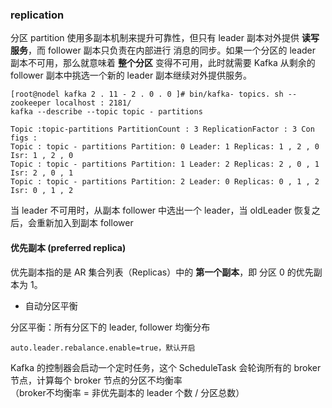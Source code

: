 
### replication

分区 partition 使用多副本机制来提升可靠性，但只有 leader 副本对外提供 __读写服务__，而 follower 副本只负责在内部进行
消息的同步。如果一个分区的 leader 副本不可用，那么就意味着 __整个分区__ 变得不可用，此时就需要 Kafka 从剩余的 follower 
副本中挑选一个新的 leader 副本继续对外提供服务。

```
[root@nodel kafka 2 . 11 - 2 . 0 . 0 ]# bin/kafka- topics. sh --zookeeper localhost : 2181/ 
kafka --describe --topic topic - partitions 

Topic :topic-partitions PartitionCount : 3 ReplicationFactor : 3 Con figs : 
Topic : topic - partitions Partition: 0 Leader: 1 Replicas: 1 , 2 , 0 Isr: 1 , 2 , 0 
Topic : topic - partitions Partition: 1 Leader: 2 Replicas: 2 , 0 , 1 Isr: 2 , 0 , 1 
Topic : topic - partitions Partition: 2 Leader: 0 Replicas: 0 , 1 , 2 Isr: 0 , 1 , 2
```

当 leader 不可用时，从副本 follower 中选出一个 leader，当 oldLeader 恢复之后，会重新加入到副本 follower

#### 优先副本 (preferred replica)

优先副本指的是 AR 集合列表（Replicas）中的 __第一个副本__，即 分区 0 的优先副本为 1。

* 自动分区平衡

分区平衡：所有分区下的 leader, follower 均衡分布

```
auto.leader.rebalance.enable=true，默认开启
```

Kafka 的控制器会启动一个定时任务，这个 ScheduleTask 会轮询所有的 broker 节点，计算每个 broker 节点的分区不均衡率  
（broker不均衡率 = 非优先副本的 leader 个数 / 分区总数）


